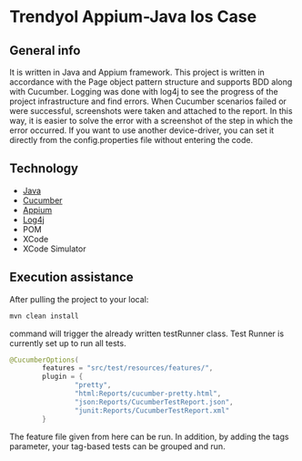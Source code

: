 # Trendyol Appium-Java Ios Case



## General info
It is written in Java and Appium framework. This project is written in accordance with the Page object pattern structure and supports BDD along with Cucumber. Logging was done with log4j to see the progress of the project infrastructure and find errors.
When Cucumber scenarios failed or were successful, screenshots were taken and attached to the report. In this way, it is easier to solve the error with a screenshot of the step in which the error occurred.
If you want to use another device-driver, you can set it directly from the config.properties file without entering the code.
## Technology
* [Java](http://java.com)
* [Cucumber](https://cucumber.io)
* [Appium](https://appium.io/docs/en/2.1/)
* [Log4j](https://logging.apache.org/log4j/2.x/)
* POM
* XCode
* XCode Simulator

## Execution assistance
After pulling the project to your local:
```sh
mvn clean install
```
command will trigger the already written testRunner class.
Test Runner is currently set up to run all tests.
```java
@CucumberOptions(
        features = "src/test/resources/features/",
        plugin = {
                "pretty",
                "html:Reports/cucumber-pretty.html",
                "json:Reports/CucumberTestReport.json",
                "junit:Reports/CucumberTestReport.xml"
        }
```
The feature file given from here can be run. In addition, by adding the tags parameter, your tag-based tests can be grouped and run.